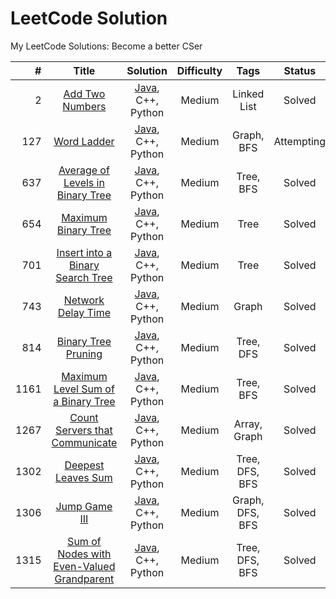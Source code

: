 LeetCode Solution
========
My LeetCode Solutions: Become a better CSer
 
| # | Title | Solution | Difficulty | Tags | Status | 
|----:| :-----------------------------------------------: | :--------------------------------: | :--: | :--: | :----: | 
| 2 | [Add Two Numbers](https://leetcode.com/problems/add-two-numbers/)| [Java](./solution/2.Add-Two-Numbers.md), C++, Python | Medium | Linked List | Solved |
| 127 | [Word Ladder](https://leetcode.com/problems/word-ladder/) | [Java](./solution/127.Word-Ladder.md), C++, Python | Medium | Graph, BFS | Attempting |
| 637 | [Average of Levels in Binary Tree](https://leetcode.com/problems/average-of-levels-in-binary-tree/) | [Java](./solution/637.Average-of-Levels-in-Binary-Tree.md), C++, Python | Medium | Tree, BFS | Solved |
| 654 | [Maximum Binary Tree](https://leetcode.com/problems/maximum-binary-tree/) | [Java](./solution/654.Maximum-Binary-Tree.md), C++, Python | Medium | Tree | Solved |
| 701 | [Insert into a Binary Search Tree](https://leetcode.com/problems/insert-into-a-binary-search-tree/) | [Java](./solution/701.Insert-into-a-Binary-Search-Tree.md), C++, Python | Medium | Tree | Solved |
| 743 | [Network Delay Time](https://leetcode.com/problems/network-delay-time/) | [Java](./solution/743.Network-Delay-Time.md), C++, Python | Medium | Graph | Solved |
| 814 | [Binary Tree Pruning](https://leetcode.com/problems/binary-tree-pruning/)| [Java](./solution/814.Binary-Tree-Pruning.md), C++, Python | Medium | Tree, DFS | Solved |
| 1161 | [Maximum Level Sum of a Binary Tree](https://leetcode.com/problems/maximum-level-sum-of-a-binary-tree/)| [Java](./solution/1161.Maximum-Level-Sum-of-a-Binary-Tree.md), C++, Python | Medium | Tree, BFS | Solved |
| 1267 | [Count Servers that Communicate](https://leetcode.com/problems/count-servers-that-communicate/)| [Java](./solution/1267.Count-Servers-that-Communicate.md), C++, Python | Medium | Array, Graph | Solved |
| 1302 | [Deepest Leaves Sum](https://leetcode.com/problems/deepest-leaves-sum/) | [Java](./solution/1302.Deepest-Leaves-Sum.md), C++, Python | Medium | Tree, DFS, BFS | Solved |
| 1306 | [Jump Game III](https://leetcode.com/problems/jump-game-iii/) | [Java](./solution/1306.Jump-Game-III.md), C++, Python | Medium | Graph, DFS, BFS | Solved |
| 1315 | [Sum of Nodes with Even-Valued Grandparent](https://leetcode.com/problems/sum-of-nodes-with-even-valued-grandparent/) | [Java](./solution/1315.Sum-of-Nodes-with-Even-Valued-Grandparent.md), C++, Python | Medium | Tree, DFS, BFS | Solved |
